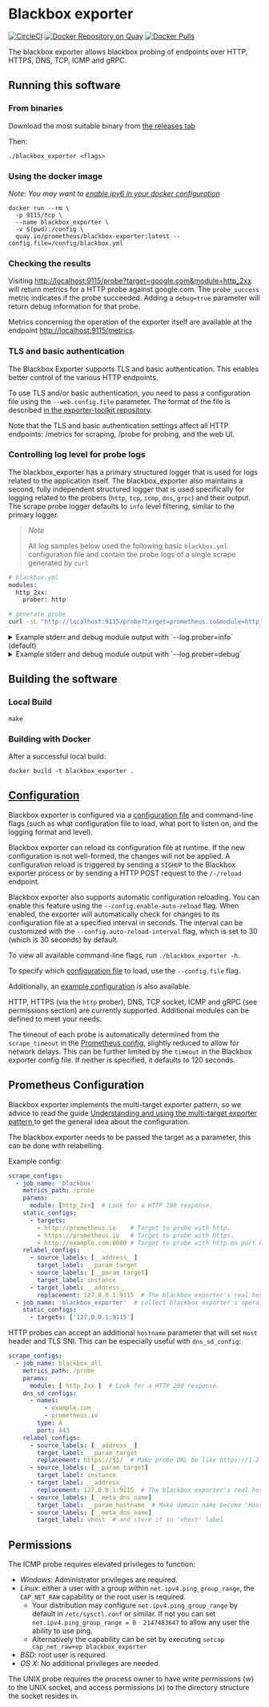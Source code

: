 # Blackbox exporter

[![CircleCI](https://circleci.com/gh/prometheus/blackbox_exporter/tree/master.svg?style=shield)][circleci]
[![Docker Repository on Quay](https://quay.io/repository/prometheus/blackbox-exporter/status)][quay]
[![Docker Pulls](https://img.shields.io/docker/pulls/prom/blackbox-exporter.svg?maxAge=604800)][hub]

The blackbox exporter allows blackbox probing of endpoints over
HTTP, HTTPS, DNS, TCP, ICMP and gRPC.

## Running this software

### From binaries

Download the most suitable binary from [the releases tab](https://github.com/prometheus/blackbox_exporter/releases)

Then:

    ./blackbox_exporter <flags>


### Using the docker image

*Note: You may want to [enable ipv6 in your docker configuration](https://docs.docker.com/v17.09/engine/userguide/networking/default_network/ipv6/)*

    docker run --rm \
      -p 9115/tcp \
      --name blackbox_exporter \
      -v $(pwd):/config \
      quay.io/prometheus/blackbox-exporter:latest --config.file=/config/blackbox.yml

### Checking the results

Visiting [http://localhost:9115/probe?target=google.com&module=http_2xx](http://localhost:9115/probe?target=google.com&module=http_2xx)
will return metrics for a HTTP probe against google.com. The `probe_success`
metric indicates if the probe succeeded. Adding a `debug=true` parameter
will return debug information for that probe.

Metrics concerning the operation of the exporter itself are available at the
endpoint <http://localhost:9115/metrics>.

### TLS and basic authentication

The Blackbox Exporter supports TLS and basic authentication. This enables better
control of the various HTTP endpoints.

To use TLS and/or basic authentication, you need to pass a configuration file
using the `--web.config.file` parameter. The format of the file is described
[in the exporter-toolkit repository](https://github.com/prometheus/exporter-toolkit/blob/master/docs/web-configuration.md).

Note that the TLS and basic authentication settings affect all HTTP endpoints:
/metrics for scraping, /probe for probing, and the web UI.

### Controlling log level for probe logs

The blackbox_exporter has a primary structured logger that is used for logs related to the application itself.
The blackbox_exporter also maintains a second, fully independent structured logger that is used specifically for logging related to the probers (`http`, `tcp`, `icmp`, `dns`, `grpc`) and their output.
The scrape probe logger defaults to `info` level filtering, similar to the primary logger.

> _Note_
>
> All log samples below used the following basic `blackbox.yml` configuration file and contain the probe logs of a single scrape generated by `curl`

```bash
# blackbox.yml
modules:
  http_2xx:
    prober: http

# generate probe
curl -sL "http://localhost:9115/probe?target=prometheus.io&module=http_2xx&debug=true"
```

<details>
<summary>Example stderr and debug module output with `--log.prober=info` (default)</summary>

```shell
~ $ ./blackbox_exporter --config.file ./blackbox.yml
time=2025-09-09T00:58:02.557-04:00 level=INFO source=main.go:95 msg="Starting blackbox_exporter" version="(version=0.27.0, branch=feat/make-scrape-logger-independent, revision=47e27d09847edf2ade2732b50663c37ed8177485)"
time=2025-09-09T00:58:02.557-04:00 level=INFO source=main.go:96 msg="(go=go1.24.4, platform=linux/amd64, user=tjhop@contraband, date=20250909-04:57:55, tags=unknown)"
time=2025-09-09T00:58:02.557-04:00 level=INFO source=main.go:108 msg="Loaded config file"
time=2025-09-09T00:58:02.558-04:00 level=INFO source=tls_config.go:347 msg="Listening on" address=[::]:9115
time=2025-09-09T00:58:02.558-04:00 level=INFO source=tls_config.go:350 msg="TLS is disabled." http2=false address=[::]:9115
time=2025-09-09T00:58:06.756-04:00 level=WARN source=http.go:490 msg="Received redirect" module=http_2xx target=prometheus.io location=https://prometheus.io/
^Ctime=2025-09-09T00:58:12.257-04:00 level=INFO source=main.go:290 msg="Received SIGTERM, exiting gracefully..."
```

```shell
~ $ curl -sL "http://localhost:9115/probe?target=prometheus.io&module=http_2xx&debug=true" | sed '/Metrics that would have been returned/q'
Logs for the probe:
time=2025-09-09T00:58:06.756-04:00 level=WARN source=http.go:490 msg="Received redirect" module=http_2xx target=prometheus.io location=https://prometheus.io/



Metrics that would have been returned:
```
</details>

<details>
<summary>Example stderr and debug module output with `--log.prober=debug`</summary>

```shell
~ $ ./blackbox_exporter --config.file ./blackbox.yml --log.prober=debug
time=2025-09-09T00:58:21.483-04:00 level=INFO source=main.go:95 msg="Starting blackbox_exporter" version="(version=0.27.0, branch=feat/make-scrape-logger-independent, revision=47e27d09847edf2ade2732b50663c37ed8177485)"
time=2025-09-09T00:58:21.483-04:00 level=INFO source=main.go:96 msg="(go=go1.24.4, platform=linux/amd64, user=tjhop@contraband, date=20250909-04:57:55, tags=unknown)"
time=2025-09-09T00:58:21.483-04:00 level=INFO source=main.go:108 msg="Loaded config file"
time=2025-09-09T00:58:21.484-04:00 level=INFO source=tls_config.go:347 msg="Listening on" address=[::]:9115
time=2025-09-09T00:58:21.484-04:00 level=INFO source=tls_config.go:350 msg="TLS is disabled." http2=false address=[::]:9115
time=2025-09-09T00:58:26.604-04:00 level=DEBUG source=handler.go:116 msg="Beginning probe" module=http_2xx target=prometheus.io probe=http timeout_seconds=119.5
time=2025-09-09T00:58:26.604-04:00 level=DEBUG source=utils.go:61 msg="Resolving target address" module=http_2xx target=prometheus.io target=prometheus.io ip_protocol=ip4
time=2025-09-09T00:58:26.605-04:00 level=DEBUG source=utils.go:96 msg="Resolved target address" module=http_2xx target=prometheus.io target=prometheus.io ip=104.21.60.220
time=2025-09-09T00:58:26.605-04:00 level=DEBUG source=http.go:209 msg="Making HTTP request" module=http_2xx target=prometheus.io url=http://104.21.60.220 host=prometheus.io
time=2025-09-09T00:58:26.645-04:00 level=WARN source=http.go:490 msg="Received redirect" module=http_2xx target=prometheus.io location=https://prometheus.io/
time=2025-09-09T00:58:26.645-04:00 level=DEBUG source=http.go:209 msg="Making HTTP request" module=http_2xx target=prometheus.io url=https://prometheus.io/ host=""
time=2025-09-09T00:58:26.645-04:00 level=DEBUG source=http.go:224 msg="Address does not match first address, not sending TLS ServerName" module=http_2xx target=prometheus.io first=104.21.60.220 address=prometheus.io
time=2025-09-09T00:58:26.765-04:00 level=DEBUG source=http.go:590 msg="Received HTTP response" module=http_2xx target=prometheus.io status_code=200
time=2025-09-09T00:58:26.800-04:00 level=DEBUG source=http.go:721 msg="Response timings for roundtrip" module=http_2xx target=prometheus.io roundtrip=0 start=2025-09-09T00:58:26.605-04:00 dnsDone=2025-09-09T00:58:26.605-04:00 connectDone=2025-09-09T00:58:26.619-04:00 gotConn=2025-09-09T00:58:26.619-04:00 responseStart=2025-09-09T00:58:26.645-04:00 tlsStart=0001-01-01T00:00:00.000Z tlsDone=0001-01-01T00:00:00.000Z end=0001-01-01T00:00:00.000Z
time=2025-09-09T00:58:26.800-04:00 level=DEBUG source=http.go:721 msg="Response timings for roundtrip" module=http_2xx target=prometheus.io roundtrip=1 start=2025-09-09T00:58:26.645-04:00 dnsDone=2025-09-09T00:58:26.646-04:00 connectDone=2025-09-09T00:58:26.656-04:00 gotConn=2025-09-09T00:58:26.717-04:00 responseStart=2025-09-09T00:58:26.765-04:00 tlsStart=2025-09-09T00:58:26.657-04:00 tlsDone=2025-09-09T00:58:26.717-04:00 end=2025-09-09T00:58:26.800-04:00
time=2025-09-09T00:58:26.801-04:00 level=DEBUG source=handler.go:127 msg="Probe succeeded" module=http_2xx target=prometheus.io duration_seconds=0.196876958
^Ctime=2025-09-09T00:58:32.471-04:00 level=INFO source=main.go:290 msg="Received SIGTERM, exiting gracefully..."
```

```shell
~ $ curl -sL "http://localhost:9115/probe?target=prometheus.io&module=http_2xx&debug=true" | sed '/Metrics that would have been returned/q'
Logs for the probe:
time=2025-09-09T00:58:26.604-04:00 level=DEBUG source=handler.go:116 msg="Beginning probe" module=http_2xx target=prometheus.io probe=http timeout_seconds=119.5
time=2025-09-09T00:58:26.604-04:00 level=DEBUG source=utils.go:61 msg="Resolving target address" module=http_2xx target=prometheus.io target=prometheus.io ip_protocol=ip4
time=2025-09-09T00:58:26.605-04:00 level=DEBUG source=utils.go:96 msg="Resolved target address" module=http_2xx target=prometheus.io target=prometheus.io ip=104.21.60.220
time=2025-09-09T00:58:26.605-04:00 level=DEBUG source=http.go:209 msg="Making HTTP request" module=http_2xx target=prometheus.io url=http://104.21.60.220 host=prometheus.io
time=2025-09-09T00:58:26.645-04:00 level=WARN source=http.go:490 msg="Received redirect" module=http_2xx target=prometheus.io location=https://prometheus.io/
time=2025-09-09T00:58:26.645-04:00 level=DEBUG source=http.go:209 msg="Making HTTP request" module=http_2xx target=prometheus.io url=https://prometheus.io/ host=""
time=2025-09-09T00:58:26.645-04:00 level=DEBUG source=http.go:224 msg="Address does not match first address, not sending TLS ServerName" module=http_2xx target=prometheus.io first=104.21.60.220 address=prometheus.io
time=2025-09-09T00:58:26.765-04:00 level=DEBUG source=http.go:590 msg="Received HTTP response" module=http_2xx target=prometheus.io status_code=200
time=2025-09-09T00:58:26.800-04:00 level=DEBUG source=http.go:721 msg="Response timings for roundtrip" module=http_2xx target=prometheus.io roundtrip=0 start=2025-09-09T00:58:26.605-04:00 dnsDone=2025-09-09T00:58:26.605-04:00 connectDone=2025-09-09T00:58:26.619-04:00 gotConn=2025-09-09T00:58:26.619-04:00 responseStart=2025-09-09T00:58:26.645-04:00 tlsStart=0001-01-01T00:00:00.000Z tlsDone=0001-01-01T00:00:00.000Z end=0001-01-01T00:00:00.000Z
time=2025-09-09T00:58:26.800-04:00 level=DEBUG source=http.go:721 msg="Response timings for roundtrip" module=http_2xx target=prometheus.io roundtrip=1 start=2025-09-09T00:58:26.645-04:00 dnsDone=2025-09-09T00:58:26.646-04:00 connectDone=2025-09-09T00:58:26.656-04:00 gotConn=2025-09-09T00:58:26.717-04:00 responseStart=2025-09-09T00:58:26.765-04:00 tlsStart=2025-09-09T00:58:26.657-04:00 tlsDone=2025-09-09T00:58:26.717-04:00 end=2025-09-09T00:58:26.800-04:00
time=2025-09-09T00:58:26.801-04:00 level=DEBUG source=handler.go:127 msg="Probe succeeded" module=http_2xx target=prometheus.io duration_seconds=0.196876958



Metrics that would have been returned:
```
</details>

## Building the software

### Local Build

    make


### Building with Docker

After a successful local build:

    docker build -t blackbox_exporter .

## [Configuration](CONFIGURATION.md)

Blackbox exporter is configured via a [configuration file](CONFIGURATION.md) and command-line flags (such as what configuration file to load, what port to listen on, and the logging format and level).

Blackbox exporter can reload its configuration file at runtime. If the new configuration is not well-formed, the changes will not be applied.
A configuration reload is triggered by sending a `SIGHUP` to the Blackbox exporter process or by sending a HTTP POST request to the `/-/reload` endpoint.

Blackbox exporter also supports automatic configuration reloading. You can enable this feature using the `--config.enable-auto-reload` flag. 
When enabled, the exporter will automatically check for changes to its configuration file at a specified interval in seconds. 
The interval can be customized with the `--config.auto-reload-interval` flag, which is set to 30 (which is 30 seconds) by default.

To view all available command-line flags, run `./blackbox_exporter -h`.

To specify which [configuration file](CONFIGURATION.md) to load, use the `--config.file` flag.

Additionally, an [example configuration](example.yml) is also available.

HTTP, HTTPS (via the `http` prober), DNS, TCP socket, ICMP and gRPC (see permissions section) are currently supported.
Additional modules can be defined to meet your needs.

The timeout of each probe is automatically determined from the `scrape_timeout` in the [Prometheus config](https://prometheus.io/docs/operating/configuration/#configuration-file), slightly reduced to allow for network delays. 
This can be further limited by the `timeout` in the Blackbox exporter config file. If neither is specified, it defaults to 120 seconds.

## Prometheus Configuration

Blackbox exporter implements the multi-target exporter pattern, so we advice
to read the guide [Understanding and using the multi-target exporter pattern
](https://prometheus.io/docs/guides/multi-target-exporter/) to get the general
idea about the configuration.

The blackbox exporter needs to be passed the target as a parameter, this can be
done with relabelling.

Example config:
```yml
scrape_configs:
  - job_name: 'blackbox'
    metrics_path: /probe
    params:
      module: [http_2xx]  # Look for a HTTP 200 response.
    static_configs:
      - targets:
        - http://prometheus.io    # Target to probe with http.
        - https://prometheus.io   # Target to probe with https.
        - http://example.com:8080 # Target to probe with http on port 8080.
    relabel_configs:
      - source_labels: [__address__]
        target_label: __param_target
      - source_labels: [__param_target]
        target_label: instance
      - target_label: __address__
        replacement: 127.0.0.1:9115  # The blackbox exporter's real hostname:port.
  - job_name: 'blackbox_exporter'  # collect blackbox exporter's operational metrics.
    static_configs:
      - targets: ['127.0.0.1:9115']
```

HTTP probes can accept an additional `hostname` parameter that will set `Host` header and TLS SNI. This can be especially useful with `dns_sd_config`:
```yaml
scrape_configs:
  - job_name: blackbox_all
    metrics_path: /probe
    params:
      module: [ http_2xx ]  # Look for a HTTP 200 response.
    dns_sd_configs:
      - names:
          - example.com
          - prometheus.io
        type: A
        port: 443
    relabel_configs:
      - source_labels: [__address__]
        target_label: __param_target
        replacement: https://$1/  # Make probe URL be like https://1.2.3.4:443/
      - source_labels: [__param_target]
        target_label: instance
      - target_label: __address__
        replacement: 127.0.0.1:9115  # The blackbox exporter's real hostname:port.
      - source_labels: [__meta_dns_name]
        target_label: __param_hostname  # Make domain name become 'Host' header for probe requests
      - source_labels: [__meta_dns_name]
        target_label: vhost  # and store it in 'vhost' label
```

## Permissions

The ICMP probe requires elevated privileges to function:

* *Windows*: Administrator privileges are required.
* *Linux*: either a user with a group within `net.ipv4.ping_group_range`, the
  `CAP_NET_RAW` capability or the root user is required.
  * Your distribution may configure `net.ipv4.ping_group_range` by default in
    `/etc/sysctl.conf` or similar. If not you can set
    `net.ipv4.ping_group_range = 0  2147483647` to allow any user the ability
    to use ping.
  * Alternatively the capability can be set by executing `setcap cap_net_raw+ep
    blackbox_exporter`
* *BSD*: root user is required.
* *OS X*: No additional privileges are needed.

The UNIX probe requires the process owner to have write permissions (w) to the UNIX socket,
and access permissions (x) to the directory structure the socket resides in.

[circleci]: https://circleci.com/gh/prometheus/blackbox_exporter
[hub]: https://hub.docker.com/r/prom/blackbox-exporter/
[quay]: https://quay.io/repository/prometheus/blackbox-exporter
